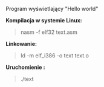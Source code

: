 Program wyświetlający "Hello world"

**Kompilacja w systemie Linux:**
>  nasm -f elf32 text.asm

**Linkowanie:**
>  ld -m elf_i386 -o text text.o

**Uruchomienie :**
> ./text
